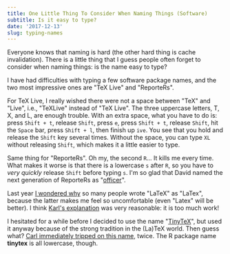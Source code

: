 ```yaml
---
title: One Little Thing To Consider When Naming Things (Software)
subtitle: Is it easy to type?
date: '2017-12-13'
slug: typing-names
---
```


Everyone knows that naming is hard (the other hard thing is cache invalidation). There is a little thing that I guess people often forget to consider when naming things: is the name easy to type?

I have had difficulties with typing a few software package names, and the two most impressive ones are "TeX Live" and "ReporteRs".

For TeX Live, I really wished there were not a space between "TeX" and "Live", i.e., "TeXLive" instead of "TeX Live". The three uppercase letters, T, X, and L, are enough trouble. With an extra space, what you have to do is: press `Shift + t`, release `Shift`, press `e`, press `Shift + t`, release `Shift`, hit the `Space` bar, press `Shift + l`, then finish up `ive`. You see that you hold and release the `Shift` key several times. Without the space, you can type `XL` without releasing `Shift`, which makes it a little easier to type.

Same thing for "ReporteRs". Oh my, the second `R`... It kills me every time. What makes it worse is that there is a lowercase `s` after `R`, so you have to _very quickly_ release `Shift` before typing `s`. I'm so glad that David named the next generation of ReporteRs as "[officer](https://cran.r-project.org/package=officer)".

Last year [I wondered why](https://twitter.com/xieyihui/status/793513354199310337) so many people wrote "LaTeX" as "LaTex", because the latter makes me feel so uncomfortable (even "Latex" will be better). I think [Karl's explanation](https://twitter.com/kwbroman/status/793521169471123456) was very reasonable: it is too much work!

I hesitated for a while before I decided to use the name "[TinyTeX](https://github.com/rstudio/tinytex)", but used it anyway because of the strong tradition in the (La)TeX world. Then guess what? [Carl immediately tripped on this name](https://github.com/rocker-org/rocker-versioned/issues/59#issuecomment-349997655), twice. The R package name **tinytex** is all lowercase, though.
